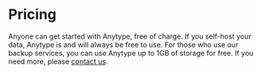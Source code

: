 # Pricing

Anyone can get started with Anytype, free of charge. If you self-host your data, Anytype is and will always be free to use. For those who use our backup services, you can use Anytype up to 1GB of storage for free. If you need more, please [contact us](mailto:team@anytype.io).
